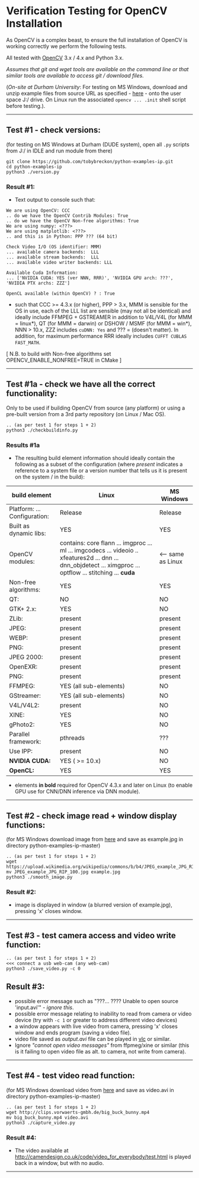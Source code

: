 # Verification Testing for OpenCV Installation

As OpenCV is a complex beast, to ensure the full installation of OpenCV is working correctly we perform the following tests.

All tested with [OpenCV](http://www.opencv.org) 3.x / 4.x and Python 3.x.

_Assumes that git and wget tools are available on the command line or that similar tools are available to access git / download files._

(_On-site at Durham University_: For testing on MS Windows, download and unzip example files from source URL as specified - [here](https://github.com/tobybreckon/python-examples-ip.git) - onto the user space J:/ drive. On Linux run the associated ``opencv ... .init`` shell script before testing.).

---

## Test #1 - check versions:

(for testing on MS Windows at Durham (DUDE system), open all ```.py``` scripts from J:/ in IDLE and run module from there)

```
git clone https://github.com/tobybreckon/python-examples-ip.git
cd python-examples-ip
python3 ./version.py
```
### Result #1:

- Text output to console such that:

```
We are using OpenCV: CCC
.. do we have the OpenCV Contrib Modules: True
.. do we have the OpenCV Non-free algorithms: True
We are using numpy: <???>
We are using matplotlib: <???>
.. and this is in Python: PPP ??? (64 bit)

Check Video I/O (OS identifier: MMM)
... available camera backends:  LLL
... available stream backends:  LLL
... available video writer backends: LLL

Available Cuda Information:
... ['NVIDIA CUDA: YES (ver NNN, RRR)', 'NVIDIA GPU arch: ???', 'NVIDIA PTX archs: ZZZ']

OpenCL available (within OpenCV) ? : True

```
- such that CCC >= 4.3.x (or higher), PPP > 3.x, MMM is sensible for the OS in use, each of the LLL list are sensible (may not all be identical) and ideally include FFMPEG + GSTREAMER in addition to V4L/V4L (for MMM = linux*), QT (for MMM = darwin) or DSHOW / MSMF (for MMM = win*), NNN > 10.x, ZZZ includes ``cuDNN: Yes`` and ??? = (doesn't matter). In addition, for maximum performance RRR ideally includes ``CUFFT CUBLAS FAST_MATH``.

[ N.B. to build with Non-free algorithms set OPENCV_ENABLE_NONFREE=TRUE in CMake ]

---

## Test #1a - check we have all the correct functionality:

Only to be used if building OpenCV from source (any platform) or using a pre-built version from a 3rd party repository (on Linux / Mac OS).

```
.. (as per test 1 for steps 1 + 2)
python3 ./checkbuildinfo.py
```
### Results #1a

- The resulting build element information should ideally contain the following as a subset of the configuration (where _present_ indicates a reference to a system file or a version number that tells us it is present on the system / in the build):

| build element                       | Linux | MS Windows |
|------------------------------------ | ----- | --------|
| Platform: ... Configuration:        |Release|Release|
| Built as dynamic libs:             | YES | YES |
| OpenCV modules: | contains: core flann ... imgproc ... ml ... imgcodecs ... videoio .. xfeatures2d ... dnn ... dnn_objdetect ... ximgproc ... optflow ... stitching ... **cuda** | <-- same as Linux|
|    Non-free algorithms:  | YES | YES |
| QT:                          | NO | NO |
|    GTK+ 2.x:                 |   YES | NO |
|    ZLib:                     |   present |   present |
|    JPEG:                     |   present |   present |
|    WEBP:                     |   present |   present |
|    PNG:                     |   present |   present |
|    JPEG 2000:                     |   present |   present |
|    OpenEXR:                     |   present |   present |
|    PNG:                     |   present |   present |
|   FFMPEG:                   |   YES (all sub-elements)| NO |
|   GStreamer:                   |   YES (all sub-elements)| NO |
|  V4L/V4L2:                  |   present | NO |
|    XINE:                   |    YES | NO |
|    gPhoto2:                 |   YES | NO |
| Parallel framework:         |   pthreads | ??? |
| Use IPP:                    | present | NO |
| **NVIDIA CUDA:**              |   YES ( >= 10.x) | NO |
| **OpenCL:**                   |   YES |  YES |

- elements **in bold** required for OpenCV 4.3.x and later on Linux (to enable GPU use for CNN/DNN inference via DNN module).

---

## Test #2 - check image read + window display functions:

(for MS Windows download image from [here](https://upload.wikimedia.org/wikipedia/commons/b/b4/JPEG_example_JPG_RIP_100.jpg) and save as example.jpg in directory python-examples-ip-master)

```
.. (as per test 1 for steps 1 + 2)
wget https://upload.wikimedia.org/wikipedia/commons/b/b4/JPEG_example_JPG_RIP_100.jpg
mv JPEG_example_JPG_RIP_100.jpg example.jpg
python3 ./smooth_image.py
```

### Result #2:
- image is displayed in window (a blurred version of example.jpg),
pressing 'x' closes window.

---

## Test #3 - test camera access and video write function:

```
.. (as per test 1 for steps 1 + 2)
<<< connect a usb web-cam (any web-cam)
python3 ./save_video.py -c 0
```

## Result #3:
- possible error message such as "???... ???? Unable to open source 'input.avi'" - _ignore this_.
- possible error message relating to inability to read from camera or video device (try with ``-c 1`` or greater to address different video devices)
- a window appears with live video from camera, pressing 'x' closes window and ends program (saving a video file).
-  video file saved as _output.avi_ file can be played in [vlc](http://www.vlc.org) or similar.
- Ignore _"cannot open video messages"_ from ffpmeg/xine or similar (this is it failing to open video file as alt. to camera, not write from camera).

---

## Test #4 - test video read function:

(for MS Windows download video from [here](http://clips.vorwaerts-gmbh.de/big_buck_bunny.mp4) and save as video.avi in directory python-examples-ip-master)

```
.. (as per test 1 for steps 1 + 2)
wget http://clips.vorwaerts-gmbh.de/big_buck_bunny.mp4
mv big_buck_bunny.mp4 video.avi
python3 ./capture_video.py
```

### Result #4:

- The video available at
http://camendesign.co.uk/code/video_for_everybody/test.html is played
back in a window, but with no audio.

---
